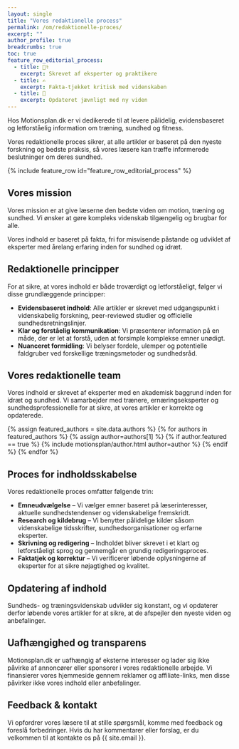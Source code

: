 ```yaml
---
layout: single
title: "Vores redaktionelle process"
permalink: /om/redaktionelle-proces/
excerpt: ""
author_profile: true
breadcrumbs: true
toc: true
feature_row_editorial_process:
  - title: 👩‍⚕️
    excerpt: Skrevet af eksperter og praktikere
  - title: ✍️
    excerpt: Fakta-tjekket kritisk med videnskaben
  - title: 📝
    excerpt: Opdateret jævnligt med ny viden
---
```


Hos Motionsplan.dk er vi dedikerede til at levere pålidelig, evidensbaseret og letforståelig information om træning, sundhed og fitness.

Vores redaktionelle proces sikrer, at alle artikler er baseret på den nyeste forskning og bedste praksis, så vores læsere kan træffe informerede beslutninger om deres sundhed.

<div class="feature__wrapper-emoji">
{% include feature_row id="feature_row_editorial_process" %}
</div>

## Vores mission

Vores mission er at give læserne den bedste viden om motion, træning og sundhed. Vi ønsker at gøre kompleks videnskab tilgængelig og brugbar for alle.

Vores indhold er baseret på fakta, fri for misvisende påstande og udviklet af eksperter med årelang erfaring inden for sundhed og idræt.

## Redaktionelle principper

For at sikre, at vores indhold er både troværdigt og letforståeligt, følger vi disse grundlæggende principper:

- **Evidensbaseret indhold**: Alle artikler er skrevet med udgangspunkt i videnskabelig forskning, peer-reviewed studier og officielle sundhedsretningslinjer.
- **Klar og forståelig kommunikation**: Vi præsenterer information på en måde, der er let at forstå, uden at forsimple komplekse emner unødigt.
- **Nuanceret formidling**: Vi belyser fordele, ulemper og potentielle faldgruber ved forskellige træningsmetoder og sundhedsråd.

## Vores redaktionelle team

Vores indhold er skrevet af eksperter med en akademisk baggrund inden for idræt og sundhed. Vi samarbejder med trænere, ernæringseksperter og sundhedsprofessionelle for at sikre, at vores artikler er korrekte og opdaterede.

{% assign featured_authors = site.data.authors %}
{% for authors in featured_authors %}
  {% assign author=authors[1] %}
  {% if author.featured == true %}
    {% include motionsplan/author.html author=author %}
  {% endif %}
{% endfor %}

## Proces for indholdsskabelse

Vores redaktionelle proces omfatter følgende trin:

- **Emneudvælgelse** – Vi vælger emner baseret på læserinteresser, aktuelle sundhedstendenser og videnskabelige fremskridt.
- **Research og kildebrug** – Vi benytter pålidelige kilder såsom videnskabelige tidsskrifter, sundhedsorganisationer og erfarne eksperter.
- **Skrivning og redigering** – Indholdet bliver skrevet i et klart og letforståeligt sprog og gennemgår en grundig redigeringsproces.
- **Faktatjek og korrektur** – Vi verificerer løbende oplysningerne af eksperter for at sikre nøjagtighed og kvalitet.

## Opdatering af indhold

Sundheds- og træningsvidenskab udvikler sig konstant, og vi opdaterer derfor løbende vores artikler for at sikre, at de afspejler den nyeste viden og anbefalinger.

## Uafhængighed og transparens

Motionsplan.dk er uafhængig af eksterne interesser og lader sig ikke påvirke af annoncører eller sponsorer i vores redaktionelle arbejde. Vi finansierer vores hjemmeside gennem reklamer og affiliate-links, men disse påvirker ikke vores indhold eller anbefalinger.

## Feedback & kontakt

Vi opfordrer vores læsere til at stille spørgsmål, komme med feedback og foreslå forbedringer. Hvis du har kommentarer eller forslag, er du velkommen til at kontakte os på {{ site.email }}.